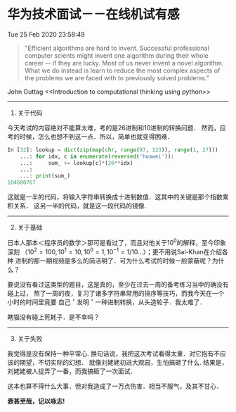# 华为技术面试－－在线机试有感
Tue 25 Feb 2020 23:58:49

>"Efficient algorithms are hard to invent. Successful professional computer
scients might invent one algorithm during their whole career -- if they are
lucky. Most of us never invent a novel algorithm. What we do instead is learn
to reduce the most complex aspects of the problems we are faced with to
previously solved problems."

John Guttag \<\<Introduction to computational thinking using python>>

***

1. 关于代码

今天考试的内容绝对不能算太难，考的是26进制和10进制的转换问题．
然而，应考的时候，怎么也想不到这一点．所以，简单也就变得困难．
```python
In [32]: lookup = dict(zip(map(chr, range(97, 123)), range(1, 27)))
    ...: for idx, c in enumerate(reversed('huawei')):
    ...:     sum_ += lookup[c]*(26**idx)
    ...:
    ...: print(sum_)
104680767
```
这就是一半的代码，将输入字符串转换成十进制数值．这其中的关键是那个指数乘积关系．
这另一半的代码，就是这一段代码的镜像.

***

2. 关于基础

日本人那本＜程序员的数学＞那可是看过了，而且对他关于$10^0$的解释，至今印象深刻
（$10^2=100, 10^1=10, 10^0=1, 10^{-1}=1/10$...）；更不用说Sal-Khan在介绍各种
进制的那一期视频是多么的简洁明了．可为什么考试的时候一脸蒙蔽呢？为什么？

要说没有看过这类型的题目，这是真的，至少在过去一周的备考练习当中的确没有碰上过，
熬了一周的夜，复习了诸多字符串常用的排序等技巧，而我今天在一个小时的时间里竟要
自己＇发明＇一种进制转换，从头造轮子．我太难了．

瞎猫没有碰上死耗子．是不幸吗？

***

3. 关于失败

我觉得是没有保持一种平常心.
换句话说，我把这次考试看得太重．对它抱有不应该的期望，不切实际的幻想．
就像刘姥姥初进大观园，生怕搞砸了什么. 结果是，刘姥姥被人捉弄了一番，而我搞砸了一次面试．

这本也算不得什么大事．但对我造成了一万点伤害．相当不服气，及其不甘心．

**衰甚至哉，记以咏志!**
